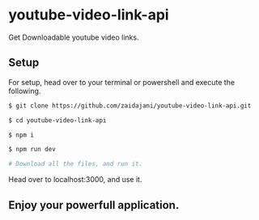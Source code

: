 # youtube-video-link-api

Get Downloadable youtube video links.

## Setup

For setup, head over to your terminal or powershell and execute the following.

```sh
$ git clone https://github.com/zaidajani/youtube-video-link-api.git 

$ cd youtube-video-link-api

$ npm i

$ npm run dev

# Download all the files, and run it.

```

Head over to localhost:3000, and use it.

## Enjoy your powerfull application.